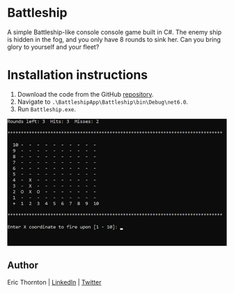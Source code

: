 # Battleship

A simple Battleship-like console console game built in C#. The enemy ship is hidden in the fog, and you only have 8 rounds to sink her. Can you bring glory to yourself and your fleet?

# Installation instructions

1. Download the code from the GitHub [repository](https://github.com/et-codes/battleship).
1. Navigate to `.\BattleshipApp\Battleship\bin\Debug\net6.0`.
1. Run `Battleship.exe`.

![screenshot](screenshot.png)

## Author

Eric Thornton | [LinkedIn](https://www.linkedin.com/in/ethornton/) | [Twitter](https://twitter.com/eric__thornton)
